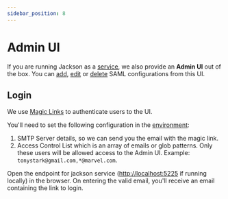 ```yaml
---
sidebar_position: 8
---
```


# Admin UI

If you are running Jackson as a [service](./deploy.md#as-a-separate-service), we also provide an **Admin UI** out of the box. You can [add](./saml-flow.md#2-saml-config-api), [edit](./saml-flow.md#22-saml-update-config-api) or [delete](./saml-flow.md#22-saml-delete-config-api) SAML configurations from this UI.

## Login

We use [Magic Links](https://next-auth.js.org/providers/email) to authenticate users to the UI.

You'll need to set the following configuration in the [environment](./deploy/env-variables.md#admin-ui-configuration):

   1. SMTP Server details, so we can send you the email with the magic link.
   2. Access Control List which is an array of emails or glob patterns. Only these users will be allowed access to the Admin UI. Example: ```tonystark@gmail.com,*@marvel.com```.

Open the endpoint for jackson service ([http://localhost:5225](http://localhost:5225) if running locally) in the browser. On entering the valid email, you'll receive an email containing the link to login.
